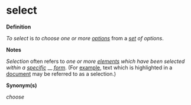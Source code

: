 # select

**Definition**

_To select_ is _to choose one or more_ [_options_](https://github.com/gcassel/Modular-Organization-Terminology/blob/master/terms/option.md) from a [_set_](https://github.com/gcassel/Modular-Organization-Terminology/blob/master/terms/set.md) _of options_.

**Notes**

_Selection_ often refers to _one or more_ [_elements_](https://github.com/gcassel/Modular-Organization-Terminology/blob/master/terms/element.md) _which have been selected within a_ [_specific_](https://github.com/gcassel/Modular-Organization-Terminology/blob/master/terms/specific.md) __ [_form_](https://github.com/gcassel/Modular-Organization-Terminology/blob/master/terms/form.md). (For [example](https://github.com/gcassel/Modular-Organization-Terminology/blob/master/terms/example.md), text which is highlighted in a [document](https://github.com/gcassel/Modular-Organization-Terminology/blob/master/terms/document.md) may be referred to as a selection.)

**Synonym(s)**

_choose_
